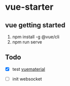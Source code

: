 # vue-starter

## vue getting started

1. npm install -g @vue/cli
2. npm run serve

## Todo

 - [x] test [vuematerial](https://vuematerial.io/)
 - [ ] init websocket
 